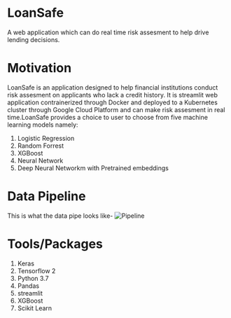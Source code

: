 # LoanSafe
A web application which can do real time risk assesment to help drive lending decisions.

# Motivation
LoanSafe is an application designed to help financial institutions conduct risk assesment on applicants who lack a credit history. It is streamlit web application
contrainerized through Docker and deployed to a Kubernetes cluster through Google Cloud Platform and can make risk assesment in real time.LoanSafe provides a choice
to user to choose from five machine learning models namely:

1. Logistic Regression
2. Random Forrest
3. XGBoost 
4. Neural Network
5. Deep Neural Networkm with Pretrained embeddings

# Data Pipeline

This is what the data pipe looks like-
![Pipeline](/images/logo.png)

# Tools/Packages
1. Keras
2. Tensorflow 2
3. Python 3.7
4. Pandas
5. streamlit
6. XGBoost
7. Scikit Learn 
